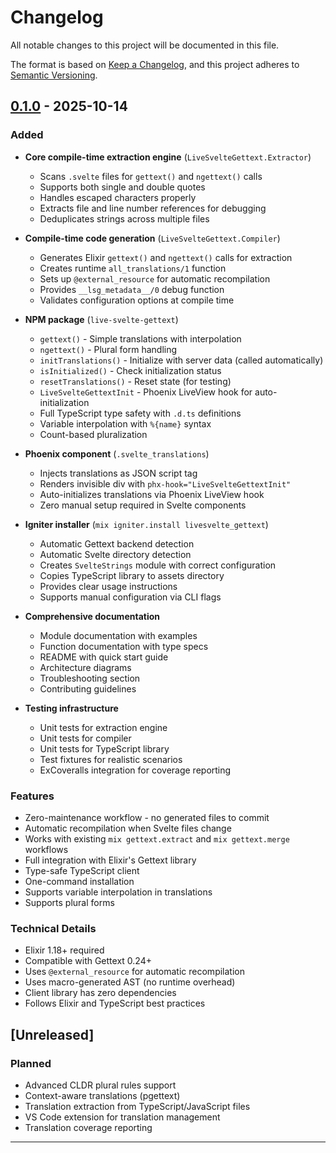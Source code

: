# Changelog

All notable changes to this project will be documented in this file.

The format is based on [Keep a Changelog](https://keepachangelog.com/en/1.0.0/),
and this project adheres to [Semantic Versioning](https://semver.org/spec/v2.0.0.html).

## [0.1.0] - 2025-10-14

### Added

- **Core compile-time extraction engine** (`LiveSvelteGettext.Extractor`)
  - Scans `.svelte` files for `gettext()` and `ngettext()` calls
  - Supports both single and double quotes
  - Handles escaped characters properly
  - Extracts file and line number references for debugging
  - Deduplicates strings across multiple files

- **Compile-time code generation** (`LiveSvelteGettext.Compiler`)
  - Generates Elixir `gettext()` and `ngettext()` calls for extraction
  - Creates runtime `all_translations/1` function
  - Sets up `@external_resource` for automatic recompilation
  - Provides `__lsg_metadata__/0` debug function
  - Validates configuration options at compile time

- **NPM package** (`live-svelte-gettext`)
  - `gettext()` - Simple translations with interpolation
  - `ngettext()` - Plural form handling
  - `initTranslations()` - Initialize with server data (called automatically)
  - `isInitialized()` - Check initialization status
  - `resetTranslations()` - Reset state (for testing)
  - `LiveSvelteGettextInit` - Phoenix LiveView hook for auto-initialization
  - Full TypeScript type safety with `.d.ts` definitions
  - Variable interpolation with `%{name}` syntax
  - Count-based pluralization

- **Phoenix component** (`.svelte_translations`)
  - Injects translations as JSON script tag
  - Renders invisible div with `phx-hook="LiveSvelteGettextInit"`
  - Auto-initializes translations via Phoenix LiveView hook
  - Zero manual setup required in Svelte components

- **Igniter installer** (`mix igniter.install livesvelte_gettext`)
  - Automatic Gettext backend detection
  - Automatic Svelte directory detection
  - Creates `SvelteStrings` module with correct configuration
  - Copies TypeScript library to assets directory
  - Provides clear usage instructions
  - Supports manual configuration via CLI flags

- **Comprehensive documentation**
  - Module documentation with examples
  - Function documentation with type specs
  - README with quick start guide
  - Architecture diagrams
  - Troubleshooting section
  - Contributing guidelines

- **Testing infrastructure**
  - Unit tests for extraction engine
  - Unit tests for compiler
  - Unit tests for TypeScript library
  - Test fixtures for realistic scenarios
  - ExCoveralls integration for coverage reporting

### Features

- Zero-maintenance workflow - no generated files to commit
- Automatic recompilation when Svelte files change
- Works with existing `mix gettext.extract` and `mix gettext.merge` workflows
- Full integration with Elixir's Gettext library
- Type-safe TypeScript client
- One-command installation
- Supports variable interpolation in translations
- Supports plural forms

### Technical Details

- Elixir 1.18+ required
- Compatible with Gettext 0.24+
- Uses `@external_resource` for automatic recompilation
- Uses macro-generated AST (no runtime overhead)
- Client library has zero dependencies
- Follows Elixir and TypeScript best practices

## [Unreleased]

### Planned

- Advanced CLDR plural rules support
- Context-aware translations (pgettext)
- Translation extraction from TypeScript/JavaScript files
- VS Code extension for translation management
- Translation coverage reporting

---

[0.1.0]: https://github.com/xnilsson/livesvelte_gettext/releases/tag/v0.1.0
